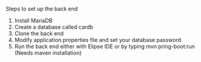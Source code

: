 
Steps to set up the back end
1. Install MariaDB
2. Create a database called cardb
3. Clone the back end
4. Modify application.properties file and set your database password 
5. Run the back end either with Elipse IDE or by typing mvn pring-boot:run (Needs maven installation)

